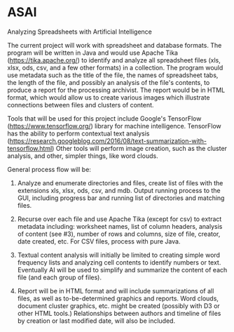 # ASAI
Analyzing Spreadsheets with Artificial Intelligence

The current project will work with spreadsheet and database formats. The program will be written in Java and would use Apache Tika (https://tika.apache.org/) to identify and analyze all spreadsheet files (xls, xlsx, ods, csv, and a few other formats) in a collection. The program would use metadata such as the title of the file, the names of spreadsheet tabs, the length of the file, and possibly an analysis of the file's contents, to produce a report for the processing archivist. The report would be in HTML format, which would allow us to create various images which illustrate connections between files and clusters of content.

Tools that will be used for this project include Google's TensorFlow (https://www.tensorflow.org/) library for machine intelligence. TensorFlow has the
ability to perform contextual text analysis (https://research.googleblog.com/2016/08/text-summarization-with-tensorflow.html)
Other tools will perform image creation, such as the cluster analysis, and other, simpler things, like word clouds.

General process flow will be:

1. Analyze and enumerate directories and files, create list of files with the extensions xls, xlsx, ods, csv, and mdb. Output running process to the GUI, including progress bar and running list of directories and matching files.

2. Recurse over each file and use Apache Tika (except for csv) to extract metadata including: worksheet names, list of column headers, analysis of content (see #3), number of rows and columns, size of file, creator, date created, etc. For CSV files, process with pure Java.

3. Textual content analysis will initially be limited to creating simple word frequency lists and analyzing cell contents to identify numbers or text. Eventually AI will be used to simplify and summarize the content of each file (and each group of files).

4. Report will be in HTML format and will include summarizations of all files, as well as to-be-determined graphics and reports. Word clouds, document cluster graphics, etc. might be created (possibly with D3 or other HTML tools.) Relationships between authors and timeline of files by creation or last modified date, will also be included.

